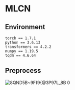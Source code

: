 # MLCN 
## Environment
```
torch == 1.7.1
python == 3.6.13
transformers == 4.2.2
numpy == 1.19.5
tqdm == 4.6.64

```
## Preprocess

![8QND5B~9F)9{@3P97L_8B 0](https://github.com/Coder-Jeffrey/MLCN/assets/76551880/e82c16f4-d489-48dc-8346-6dff02b56f36)
